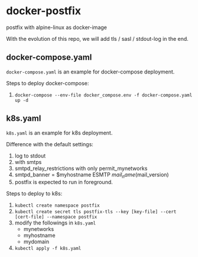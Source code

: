# docker-postfix
postfix with alpine-linux as docker-image

With the evolution of this repo, we will add tls / sasl / stdout-log in the end.

## docker-compose.yaml
`docker-compose.yaml` is an example for docker-compose deployment.

Steps to deploy docker-compose:

1. `docker-compose --env-file docker_compose.env -f docker-compose.yaml up -d`


## k8s.yaml

`k8s.yaml` is an example for k8s deployment.

Difference with the default settings:

1. log to stdout
2. with smtps
3. smtpd_relay_restrictions with only permit_mynetworks
4. smtpd_banner = $myhostname ESMTP $mail_name ($mail_version)
5. postfix is expected to run in foreground.

Steps to deploy to k8s:

1. `kubectl create namespace postfix`
2. `kubectl create secret tls postfix-tls --key [key-file] --cert [cert-file] --namespace postfix`
3. modify the followings in `k8s.yaml`
    * mynetworks
    * myhostname
    * mydomain
4. `kubectl apply -f k8s.yaml`
